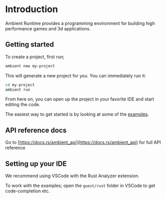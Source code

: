 # Introduction

Ambient Runtime provides a programming environment for building high performance games and 3d applications.

## Getting started

To create a project, first run;

```sh
ambient new my-project
```

This will generate a new project for you. You can immediately run it:

```sh
cd my-project
ambient run
```

From here on, you can open up the project in your favorite IDE and start editing the code.

The easiest way to get started is by looking at some of the [examples](https://github.com/AmbientOrg/Ambient/tree/main/guest/rust/examples).

## API reference docs

Go to [https://docs.rs/ambient_api](https://docs.rs/ambient_api) for full API reference

## Setting up your IDE

We recommend using VSCode with the Rust Analyzer extension.

To work with the examples; open the `guest/rust` folder in VSCode to get code-completion etc.
